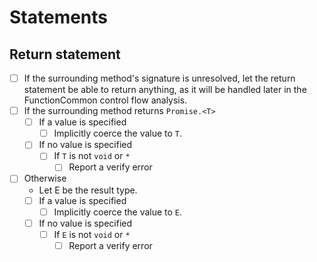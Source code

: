 # Statements

## Return statement

* [ ] If the surrounding method's signature is unresolved, let the return statement be able to return anything, as it will be handled later in the FunctionCommon control flow analysis.
* [ ] If the surrounding method returns `Promise.<T>`
  * [ ] If a value is specified
    * [ ] Implicitly coerce the value to `T`.
  * [ ] If no value is specified
    * [ ] If `T` is not `void` or `*`
      * [ ] Report a verify error
* [ ] Otherwise
  * Let E be the result type.
  * [ ] If a value is specified
    * [ ] Implicitly coerce the value to `E`.
  * [ ] If no value is specified
    * [ ] If `E` is not `void` or `*`
      * [ ] Report a verify error